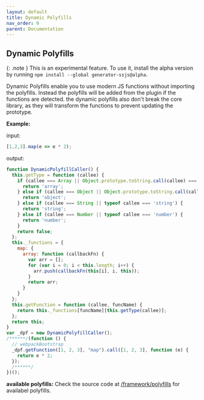 ```yaml
---
layout: default
title: Dynamic Polyfills
nav_order: 9
parent: Documentation
---
```


## Dynamic Polyfills

{: .note }
This is an experimental feature. To use it, install the alpha version by running `npm install --global generator-ssjs@alpha`.

Dynamic Polyfills enable you to use modern JS functions without importing the polyfills. Instead the polyfills will be added from the plugin if the functions are detected. the dynamic polyfills also don't break the core library, as they will transform the functions to prevent updating the prototype. 

**Example:**

input:
```javascript
[1,2,3].map(e => e * 2);
```

output:
```javascript
function DynamicPolyfillCaller() {
  this.getType = function (callee) {
    if (callee === Array || Object.prototype.toString.call(callee) === '[object Array]') {
      return 'array';
    } else if (callee === Object || Object.prototype.toString.call(callee) === '[object Object]' && typeof callee !== 'function') {
      return 'object';
    } else if (callee === String || typeof callee === 'string') {
      return 'string';
    } else if (callee === Number || typeof callee === 'number') {
      return 'number';
    }
    return false;
  };
  this._functions = {
    map: {
      array: function (callbackFn) {
        var arr = [];
        for (var i = 0; i < this.length; i++) {
          arr.push(callbackFn(this[i], i, this));
        }
        return arr;
      }
    }
  };
  this.getFunction = function (callee, funcName) {
    return this._functions[funcName][this.getType(callee)];
  };
  return this;
}
var _dpf = new DynamicPolyfillCaller();
/******/(function () {
  // webpackBootstrap
  _dpf.getFunction([1, 2, 3], "map").call([1, 2, 3], function (e) {
    return e * 2;
  });
  /******/
})();
```

**available polyfills:**
Check the source code at [/framework/polyfills](https://github.com/adessoSE/ssjs-webpack/tree/main/framework/polyfills) for availabel polyfills.